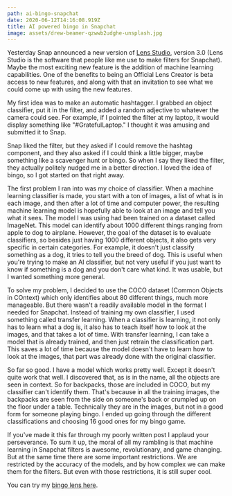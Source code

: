 ```yaml
---
path: ai-bingo-snapchat
date: 2020-06-12T14:16:08.919Z
title: AI powered bingo in Snapchat
image: assets/drew-beamer-qzwwb2udghe-unsplash.jpg
---
```

Yesterday Snap announced a new version of [Lens Studio](https://lensstudio.snapchat.com/), version 3.0 (Lens Studio is the software that people like me use to make filters for Snapchat). Maybe the most exciting new feature is the addition of machine learning capabilities. One of the benefits to being an Official Lens Creator is beta access to new features, and along with that an invitation to see what we could come up with using the new features.

My first idea was to make an automatic hashtagger. I grabbed an object classifier, put it in the filter, and added a random adjective to whatever the camera could see. For example, if I pointed the filter at my laptop, it would display something like "#GratefulLaptop." I thought it was amusing and submitted it to Snap.

Snap liked the filter, but they asked if I could remove the hashtag component, and they also asked if I could think a little bigger, maybe something like a scavenger hunt or bingo. So when I say they liked the filter, they actually politely nudged me in a better direction. I loved the idea of bingo, so I got started on that right away.

The first problem I ran into was my choice of classifier. When a machine learning classifier is made, you start with a ton of images, a list of what is in each image, and then after a lot of time and computer power, the resulting machine learning model is hopefully able to look at an image and tell you what it sees. The model I was using had been trained on a dataset called ImageNet. This model can identify about 1000 different things ranging from apple to dog to airplane. However, the goal of the dataset is to evaluate classifiers, so besides just having 1000 different objects, it also gets very specific in certain categories. For example, it doesn't just classify something as a dog, it tries to tell you the breed of dog. This is useful when you're trying to make an AI classifier, but not very useful if you just want to know if something is a dog and you don't care what kind. It was usable, but I wanted something more general.

To solve my problem, I decided to use the COCO dataset (Common Objects in COntext) which only identifies about 80 different things, much more manageable. But there wasn't a readily available model in the format I needed for Snapchat. Instead of training my own classifier, I used something called transfer learning. When a classifier is learning, it not only has to learn what a dog is, it also has to teach itself how to look at the images, and that takes a lot of time. With transfer learning, I can take a model that is already trained, and then just retrain the classification part. This saves a lot of time because the model doesn't have to learn how to look at the images, that part was already done with the original classifier.

So far so good. I have a model which works pretty well. Except it doesn't quite work that well. I discovered that, as is in the name, all the objects are seen in context. So for backpacks, those are included in COCO, but my classifier can't identify them. That's because in all the training images, the backpacks are seen from the side on someone's back or crumpled up on the floor under a table. Technically they are in the images, but not in a good form for someone playing bingo. I ended up going through the different classifications and choosing 16 good ones for my bingo game.

If you've made it this far through my poorly written post I applaud your perseverance. To sum it up, the moral of all my rambling is that machine learning in Snapchat filters is awesome, revolutionary, and game changing. But at the same time there are some important restrictions. We are restricted by the accuracy of the models, and by how complex we can make them for the filters. But even with those restrictions, it is still super cool.

You can try my [bingo lens here](https://www.snapchat.com/unlock/?type=SNAPCODE&uuid=5e432fc7161d483aa833294bcb6dfa25&metadata=01).
